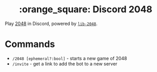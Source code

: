 <h1 align="center">:orange_square: Discord 2048</h1>

Play [2048]() in Discord, powered by [`lib-2048`](https://github.com/Benricheson101/2048/tree/main/lib-2048).

# Commands
- `/2048 [ephemeral?:bool]` - starts a new game of 2048
- `/invite` - get a link to add the bot to a new server
